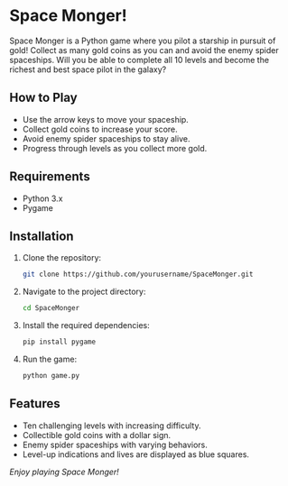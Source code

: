 # Space Monger!

Space Monger is a Python game where you pilot a starship in pursuit of gold! Collect as many gold coins as you can and avoid the enemy spider spaceships. Will you be able to complete all 10 levels and become the richest and best space pilot in the galaxy?

## How to Play
- Use the arrow keys to move your spaceship.
- Collect gold coins to increase your score.
- Avoid enemy spider spaceships to stay alive.
- Progress through levels as you collect more gold.

## Requirements
- Python 3.x
- Pygame

## Installation
1. Clone the repository:
   ```sh
   git clone https://github.com/yourusername/SpaceMonger.git
2. Navigate to the project directory:
   ```sh
   cd SpaceMonger
3. Install the required dependencies:
   ```sh
   pip install pygame
4. Run the game:
   ```sh
   python game.py

## Features
* Ten challenging levels with increasing difficulty.
* Collectible gold coins with a dollar sign.
* Enemy spider spaceships with varying behaviors.
* Level-up indications and lives are displayed as blue squares.

*Enjoy playing Space Monger!*
   
